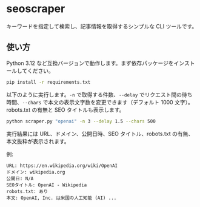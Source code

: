 # seoscraper

キーワードを指定して検索し、記事情報を取得するシンプルな CLI ツールです。

## 使い方

Python 3.12 など互換バージョンで動作します。まず依存パッケージをインストールしてください。

```bash
pip install -r requirements.txt
```

以下のように実行します。`-n` で取得する件数、`--delay` でリクエスト間の待ち時間、`--chars` で本文の表示文字数を変更できます（デフォルト 1000 文字）。robots.txt の有無と SEO タイトルも表示します。

```bash
python scraper.py "openai" -n 3 --delay 1.5 --chars 500
```

実行結果には URL、ドメイン、公開日時、SEO タイトル、robots.txt の有無、本文抜粋が表示されます。

例:

```text
URL: https://en.wikipedia.org/wiki/OpenAI
ドメイン: wikipedia.org
公開日: N/A
SEOタイトル: OpenAI - Wikipedia
robots.txt: あり
本文: OpenAI, Inc. は米国の人工知能 (AI) ...
```
